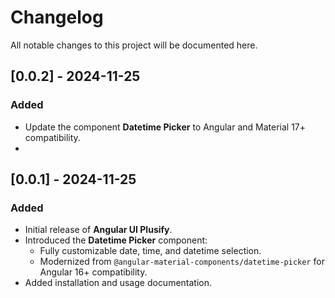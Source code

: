 # Changelog

All notable changes to this project will be documented here.

## [0.0.2] - 2024-11-25
### Added
- Update the component **Datetime Picker** to Angular and Material 17+ compatibility.
- 

## [0.0.1] - 2024-11-25
### Added
- Initial release of **Angular UI Plusify**.
- Introduced the **Datetime Picker** component:
  - Fully customizable date, time, and datetime selection.
  - Modernized from `@angular-material-components/datetime-picker` for Angular 16+ compatibility.
- Added installation and usage documentation.
